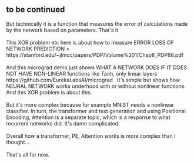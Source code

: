 <h2>to be continued</h2>
But technically it is a function that measures the error of calculations made by the network based on parameters. That's it
<br /><br />
This XOR problem etc here is about how to measure ERROR LOSS OF NETWORK PREDICTION > https://stanford.edu/~jlmcc/papers/PDP/Volume%201/Chap8_PDP86.pdf
<br /><br />
And this micrograd demo just shows WHAT A NETWORK DOES IF IT DOES NOT HAVE NON-LINEAR functions like Tanh, only linear layers https://github.com/EurekaLabsAI/micrograd . It's
simple but shows how NEURAL NETWORK works underhood with or without nonlinear functions. And this XOR problem is about this.
<br /><br />
But it's more complex because for example MNIST needs a nonlinear classifier. In turn, the transformer and text generation and using Positional Encoding,
Attention is a separate topic, which is a response to what recurrent networks did. It's damn complicated.
<br /><br />
Overall how a transformer, PE, Attention works is more complex than I thought... 
<br /><br />
That's all for now.
